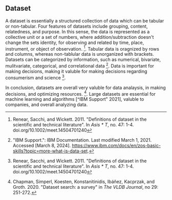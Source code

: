 ## Dataset

A dataset is essentially a structured collection of data which can be tabular or non-tabular. Four features of datasets include grouping, content, relatedness, and purpose. In this sense, the data is represented as a collective unit or a set of numbers, where addition/subtraction doesn't change the sets identity, for observing and related by time, place, instrument, or object of observation. [^Renear]. Tabular data is oragnized by rows and columns, whereas non-tablular data is unorganized with brackets. Datasets can be categorized by information, such as numerical, bivariate, mulitvariate, categorical, and correlational data  [^IBM]. Data is important for making decisions, making it valuble for making decisions regarding consumerism and science [^Renear]. 

In conclusion, datasets are overall very valuble for data analaysis, in making decisions, and optimizing resources. [^Chapman]. Large datasets are essential for machine learning and algorithms [^IBM Support" 2021], valuble to companies, and overall analyzing data. 


[^IBM]: "IBM Support.": IBM Documentation. Last modified March 1, 2021. Accessed [March 8, 2024]. https://www.ibm.com/docs/en/zos-basic-skills?topic=more-what-is-data-set.

[^Renear]: Renear, Sacchi, and Wickett. 2011. "Definitions of dataset in the scientific and technical literature". In *Asis * T*, no. 47: 1-4. doi.org/10.1002/meet.14504701240

[^Chapman]: Chapman, Simperl, Koesten, Konstanitinidis, Ibáñez, Kacprzak, and Groth. 2020. "Dataset search: a survey" in *The VLDB Journal*, no 29: 251-272. 
